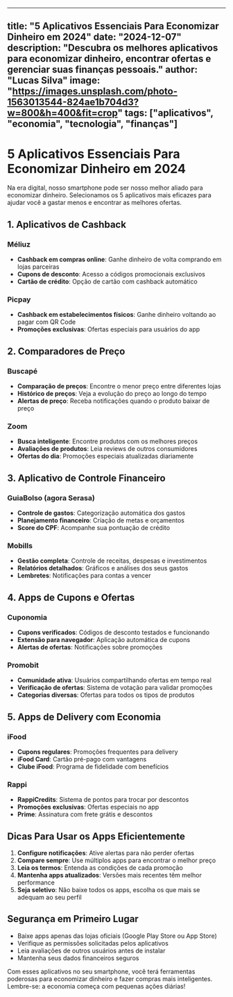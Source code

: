 
---
title: "5 Aplicativos Essenciais Para Economizar Dinheiro em 2024"
date: "2024-12-07"
description: "Descubra os melhores aplicativos para economizar dinheiro, encontrar ofertas e gerenciar suas finanças pessoais."
author: "Lucas Silva"
image: "https://images.unsplash.com/photo-1563013544-824ae1b704d3?w=800&h=400&fit=crop"
tags: ["aplicativos", "economia", "tecnologia", "finanças"]
---

# 5 Aplicativos Essenciais Para Economizar Dinheiro em 2024

Na era digital, nosso smartphone pode ser nosso melhor aliado para economizar dinheiro. Selecionamos os 5 aplicativos mais eficazes para ajudar você a gastar menos e encontrar as melhores ofertas.

## 1. Aplicativos de Cashback

### Méliuz
- **Cashback em compras online**: Ganhe dinheiro de volta comprando em lojas parceiras
- **Cupons de desconto**: Acesso a códigos promocionais exclusivos
- **Cartão de crédito**: Opção de cartão com cashback automático

### Picpay
- **Cashback em estabelecimentos físicos**: Ganhe dinheiro voltando ao pagar com QR Code
- **Promoções exclusivas**: Ofertas especiais para usuários do app

## 2. Comparadores de Preço

### Buscapé
- **Comparação de preços**: Encontre o menor preço entre diferentes lojas
- **Histórico de preços**: Veja a evolução do preço ao longo do tempo
- **Alertas de preço**: Receba notificações quando o produto baixar de preço

### Zoom
- **Busca inteligente**: Encontre produtos com os melhores preços
- **Avaliações de produtos**: Leia reviews de outros consumidores
- **Ofertas do dia**: Promoções especiais atualizadas diariamente

## 3. Aplicativo de Controle Financeiro

### GuiaBolso (agora Serasa)
- **Controle de gastos**: Categorização automática dos gastos
- **Planejamento financeiro**: Criação de metas e orçamentos
- **Score do CPF**: Acompanhe sua pontuação de crédito

### Mobills
- **Gestão completa**: Controle de receitas, despesas e investimentos
- **Relatórios detalhados**: Gráficos e análises dos seus gastos
- **Lembretes**: Notificações para contas a vencer

## 4. Apps de Cupons e Ofertas

### Cuponomia
- **Cupons verificados**: Códigos de desconto testados e funcionando
- **Extensão para navegador**: Aplicação automática de cupons
- **Alertas de ofertas**: Notificações sobre promoções

### Promobit
- **Comunidade ativa**: Usuários compartilhando ofertas em tempo real
- **Verificação de ofertas**: Sistema de votação para validar promoções
- **Categorias diversas**: Ofertas para todos os tipos de produtos

## 5. Apps de Delivery com Economia

### iFood
- **Cupons regulares**: Promoções frequentes para delivery
- **iFood Card**: Cartão pré-pago com vantagens
- **Clube iFood**: Programa de fidelidade com benefícios

### Rappi
- **RappiCredits**: Sistema de pontos para trocar por descontos
- **Promoções exclusivas**: Ofertas especiais no app
- **Prime**: Assinatura com frete grátis e descontos

## Dicas Para Usar os Apps Eficientemente

1. **Configure notificações**: Ative alertas para não perder ofertas
2. **Compare sempre**: Use múltiplos apps para encontrar o melhor preço
3. **Leia os termos**: Entenda as condições de cada promoção
4. **Mantenha apps atualizados**: Versões mais recentes têm melhor performance
5. **Seja seletivo**: Não baixe todos os apps, escolha os que mais se adequam ao seu perfil

## Segurança em Primeiro Lugar

- Baixe apps apenas das lojas oficiais (Google Play Store ou App Store)
- Verifique as permissões solicitadas pelos aplicativos
- Leia avaliações de outros usuários antes de instalar
- Mantenha seus dados financeiros seguros

Com esses aplicativos no seu smartphone, você terá ferramentas poderosas para economizar dinheiro e fazer compras mais inteligentes. Lembre-se: a economia começa com pequenas ações diárias!
